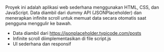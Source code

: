 Proyek ini adalah aplikasi web sederhana menggunakan HTML, CSS, dan JavaScript. Data diambil dari dummy API (JSONPlaceholder) dan menerapkan infinite scroll untuk memuat data secara otomatis saat pengguna menggulir ke bawah.

- Data diambil dari https://jsonplaceholder.typicode.com/posts
- Infinite scroll diimplementasikan di file script.js
- UI sederhana dan responsif
